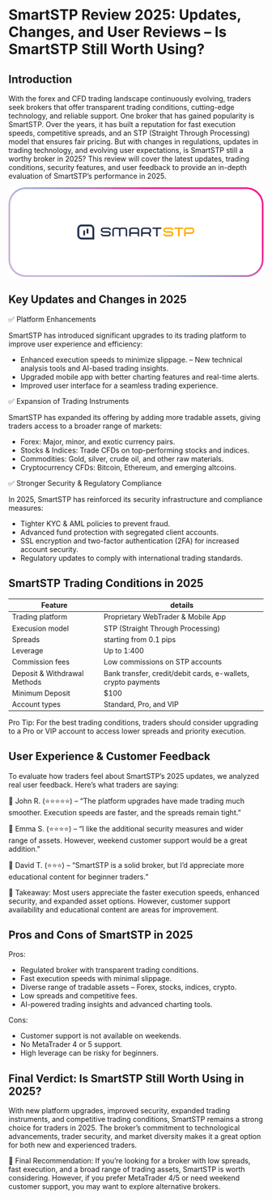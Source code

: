 SmartSTP Review 2025: Updates, Changes, and User Reviews – Is SmartSTP Still Worth Using?
======================================================

Introduction
------------

With the forex and CFD trading landscape continuously evolving, traders seek brokers that offer transparent trading conditions, cutting-edge technology, and reliable support. One broker that has gained popularity is SmartSTP. Over the years, it has built a reputation for fast execution speeds, competitive spreads, and an STP (Straight Through Processing) model that ensures fair pricing.
But with changes in regulations, updates in trading technology, and evolving user expectations, is SmartSTP still a worthy broker in 2025? This review will cover the latest updates, trading conditions, security features, and user feedback to provide an in-depth evaluation of SmartSTP’s performance in 2025.




![image](https://github.com/Trader-review/SmartSTP-review-2025/blob/e2edc66f9c268efa586e46f540b9b4dc1a680519/SmartSTP-logo.png)

Key Updates and Changes in 2025
--------------------

✅ Platform Enhancements


SmartSTP has introduced significant upgrades to its trading platform to improve user experience and efficiency:
- Enhanced execution speeds to minimize slippage.
– New technical analysis tools and AI-based trading insights.
- Upgraded mobile app with better charting features and real-time alerts.
- Improved user interface for a seamless trading experience.

✅ Expansion of Trading Instruments

SmartSTP has expanded its offering by adding more tradable assets, giving traders access to a broader range of markets:
- Forex: Major, minor, and exotic currency pairs.
- Stocks & Indices: Trade CFDs on top-performing stocks and indices.
- Commodities: Gold, silver, crude oil, and other raw materials.
- Cryptocurrency CFDs: Bitcoin, Ethereum, and emerging altcoins.

✅ Stronger Security & Regulatory Compliance

In 2025, SmartSTP has reinforced its security infrastructure and compliance measures:
- Tighter KYC & AML policies to prevent fraud.
- Advanced fund protection with segregated client accounts.
- SSL encryption and two-factor authentication (2FA) for increased account security.
- Regulatory updates to comply with international trading standards.


SmartSTP Trading Conditions in 2025
-----------------------


| **Feature** | **details** | 
|-------------| -------------- | 
| Trading platform | Proprietary WebTrader & Mobile App | 
| Execusion model | STP (Straight Through Processing) | 
| Spreads | starting from 0.1 pips | 
| Leverage | Up to 1:400  | 
| Commission fees | Low commissions on STP accounts | 
| Deposit & Withdrawal Methods | Bank transfer, credit/debit cards, e-wallets, crypto payments | 
| Minimum Deposit | $100 | 
| Account types | Standard, Pro, and VIP | 

Pro Tip: For the best trading conditions, traders should consider upgrading to a Pro or VIP account to access lower spreads and priority execution.


User Experience & Customer Feedback
-----------------

To evaluate how traders feel about SmartSTP’s 2025 updates, we analyzed real user feedback. Here’s what traders are saying:

💬 John R. (⭐⭐⭐⭐⭐) – “The platform upgrades have made trading much smoother. Execution speeds are faster, and the spreads remain tight.”

💬 Emma S. (⭐⭐⭐⭐) – “I like the additional security measures and wider range of assets. However, weekend customer support would be a great addition.”

💬 David T. (⭐⭐⭐) – “SmartSTP is a solid broker, but I’d appreciate more educational content for beginner traders.”

🚨 Takeaway: Most users appreciate the faster execution speeds, enhanced security, and expanded asset options. However, customer support availability and educational content are areas for improvement.



Pros and Cons of SmartSTP in 2025
-------------------

Pros:
- Regulated broker with transparent trading conditions.
- Fast execution speeds with minimal slippage.
- Diverse range of tradable assets – Forex, stocks, indices, crypto.
- Low spreads and competitive fees.
- AI-powered trading insights and advanced charting tools.

Cons:
-  Customer support is not available on weekends.
-   No MetaTrader 4 or 5 support. 
-  High leverage can be risky for beginners.



Final Verdict: Is SmartSTP Still Worth Using in 2025?
-------------

With new platform upgrades, improved security, expanded trading instruments, and competitive trading conditions, SmartSTP remains a strong choice for traders in 2025. The broker’s commitment to technological advancements, trader security, and market diversity makes it a great option for both new and experienced traders.

🚨 Final Recommendation: If you’re looking for a broker with low spreads, fast execution, and a broad range of trading assets, SmartSTP is worth considering. However, if you prefer MetaTrader 4/5 or need weekend customer support, you may want to explore alternative brokers.



